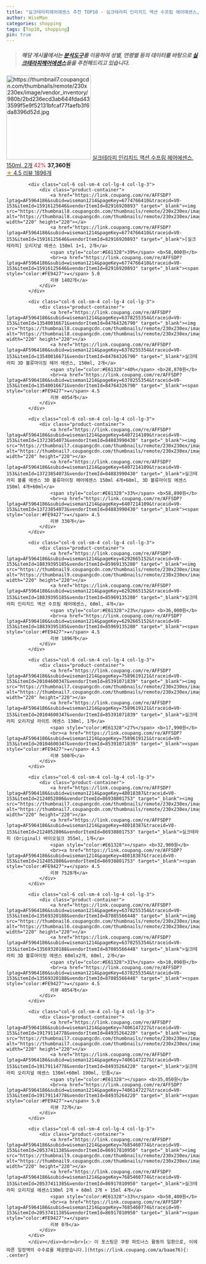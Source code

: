 ```yaml
---
title: "실크테라피헤어에센스 추천 TOP10 - 실크테라피 인리치드 액션 수프림 헤어에센스, 150ml, 2개"
author: WiseMan
categories: shopping
tags: [Top10, shopping]
pin: true
---
```


> ##### 해당 게시물에서는 [**분석도구**](https://itemscout.io/)를 이용하여 **성별**, **연령별** 등의 데이터를 바탕으로 [**실크테라피헤어에센스**](https://link.coupang.com/a/baae76)들을 추천해드리고 있습니다.
<div class="container"><div class="row">
            <div class="col-6 col-sm-4 col-lg-4 col-lg-3">
                <div class="product-container">
                    <a href="https://link.coupang.com/re/AFFSDP?lptag=AF5964186&subid=wiseman1214&pageKey=6292665152&traceid=V0-153&itemId=19720805066&vendorItemId=85969135286" target="_blank"><img src="https://thumbnail7.coupangcdn.com/thumbnails/remote/230x230ex/image/vendor_inventory/980b/2bd236ecd3ab644fdad433599f5e9f52131bfcaf77faefb3f6da8396d52d.jpg" alt="https://thumbnail7.coupangcdn.com/thumbnails/remote/230x230ex/image/vendor_inventory/980b/2bd236ecd3ab644fdad433599f5e9f52131bfcaf77faefb3f6da8396d52d.jpg" width="220" height="220"></a>
                    <a href="https://link.coupang.com/re/AFFSDP?lptag=AF5964186&subid=wiseman1214&pageKey=6292665152&traceid=V0-153&itemId=19720805066&vendorItemId=85969135286" target="_blank">실크테라피 인리치드 액션 수프림 헤어에센스, 150ml, 2개</a>
                    <span style="color:#E61328">42%</span> <b>37,360원</b>
                    <br><a href="https://link.coupang.com/re/AFFSDP?lptag=AF5964186&subid=wiseman1214&pageKey=6292665152&traceid=V0-153&itemId=19720805066&vendorItemId=85969135286" target="_blank"><span style="color:#FE9427">★</span> 4.5
                    리뷰 1896개</a>
                </div>
            </div>
            
            <div class="col-6 col-sm-4 col-lg-4 col-lg-3">
                <div class="product-container">
                    <a href="https://link.coupang.com/re/AFFSDP?lptag=AF5964186&subid=wiseman1214&pageKey=6774766410&traceid=V0-153&itemId=15916125646&vendorItemId=82916920893" target="_blank"><img src="https://thumbnail8.coupangcdn.com/thumbnails/remote/230x230ex/image/vendor_inventory/2c5a/272d0906920713665da50670f4f90d85b782c07d10567338217cb23fb715.jpg" alt="https://thumbnail8.coupangcdn.com/thumbnails/remote/230x230ex/image/vendor_inventory/2c5a/272d0906920713665da50670f4f90d85b782c07d10567338217cb23fb715.jpg" width="220" height="220"></a>
                    <a href="https://link.coupang.com/re/AFFSDP?lptag=AF5964186&subid=wiseman1214&pageKey=6774766410&traceid=V0-153&itemId=15916125646&vendorItemId=82916920893" target="_blank">[실크테라피] 오리지널 에센스 150ml 1+1, 2개</a>
                    <span style="color:#E61328">39%</span> <b>58,000원</b>
                    <br><a href="https://link.coupang.com/re/AFFSDP?lptag=AF5964186&subid=wiseman1214&pageKey=6774766410&traceid=V0-153&itemId=15916125646&vendorItemId=82916920893" target="_blank"><span style="color:#FE9427">★</span> 5.0
                    리뷰 1402개</a>
                </div>
            </div>
            
            <div class="col-6 col-sm-4 col-lg-4 col-lg-3">
                <div class="product-container">
                    <a href="https://link.coupang.com/re/AFFSDP?lptag=AF5964186&subid=wiseman1214&pageKey=6378255354&traceid=V0-153&itemId=13540016671&vendorItemId=84764326790" target="_blank"><img src="https://thumbnail8.coupangcdn.com/thumbnails/remote/230x230ex/image/vendor_inventory/624f/a0a1669323a2dcc94d839b979a045a480ecba22152a55e32acee6164d156.jpg" alt="https://thumbnail8.coupangcdn.com/thumbnails/remote/230x230ex/image/vendor_inventory/624f/a0a1669323a2dcc94d839b979a045a480ecba22152a55e32acee6164d156.jpg" width="220" height="220"></a>
                    <a href="https://link.coupang.com/re/AFFSDP?lptag=AF5964186&subid=wiseman1214&pageKey=6378255354&traceid=V0-153&itemId=13540016671&vendorItemId=84764326790" target="_blank">실크테라피 3D 볼류마이징 헤어 에센스, 150ml, 2개</a>
                    <span style="color:#E61328">40%</span> <b>28,870원</b>
                    <br><a href="https://link.coupang.com/re/AFFSDP?lptag=AF5964186&subid=wiseman1214&pageKey=6378255354&traceid=V0-153&itemId=13540016671&vendorItemId=84764326790" target="_blank"><span style="color:#FE9427">★</span> 4.5
                    리뷰 4054개</a>
                </div>
            </div>
            
            <div class="col-6 col-sm-4 col-lg-4 col-lg-3">
                <div class="product-container">
                    <a href="https://link.coupang.com/re/AFFSDP?lptag=AF5964186&subid=wiseman1214&pageKey=6407214109&traceid=V0-153&itemId=13723854073&vendorItemId=84883990430" target="_blank"><img src="https://thumbnail7.coupangcdn.com/thumbnails/remote/230x230ex/image/vendor_inventory/d374/eed4052b2779c35b1c97595945ef556ed7399578a7753a3f1f8261ab2c7b.jpg" alt="https://thumbnail7.coupangcdn.com/thumbnails/remote/230x230ex/image/vendor_inventory/d374/eed4052b2779c35b1c97595945ef556ed7399578a7753a3f1f8261ab2c7b.jpg" width="220" height="220"></a>
                    <a href="https://link.coupang.com/re/AFFSDP?lptag=AF5964186&subid=wiseman1214&pageKey=6407214109&traceid=V0-153&itemId=13723854073&vendorItemId=84883990430" target="_blank">실크테라피 볼륨 에센스 3D 볼류마이징 헤어에센스 150ml 4개+60ml, 3D 볼류마이징 에센스 150ml 4개+60ml</a>
                    <span style="color:#E61328">33%</span> <b>58,890원</b>
                    <br><a href="https://link.coupang.com/re/AFFSDP?lptag=AF5964186&subid=wiseman1214&pageKey=6407214109&traceid=V0-153&itemId=13723854073&vendorItemId=84883990430" target="_blank"><span style="color:#FE9427">★</span> 4.5
                    리뷰 330개</a>
                </div>
            </div>
            
            <div class="col-6 col-sm-4 col-lg-4 col-lg-3">
                <div class="product-container">
                    <a href="https://link.coupang.com/re/AFFSDP?lptag=AF5964186&subid=wiseman1214&pageKey=6292665152&traceid=V0-153&itemId=18839395185&vendorItemId=85969135280" target="_blank"><img src="https://thumbnail9.coupangcdn.com/thumbnails/remote/230x230ex/image/vendor_inventory/4884/52425cabfb3a846c0dd63f266da969a35e1a3f9d9e9fb0cad7c0b1a1a55e.jpg" alt="https://thumbnail9.coupangcdn.com/thumbnails/remote/230x230ex/image/vendor_inventory/4884/52425cabfb3a846c0dd63f266da969a35e1a3f9d9e9fb0cad7c0b1a1a55e.jpg" width="220" height="220"></a>
                    <a href="https://link.coupang.com/re/AFFSDP?lptag=AF5964186&subid=wiseman1214&pageKey=6292665152&traceid=V0-153&itemId=18839395185&vendorItemId=85969135280" target="_blank">실크테라피 인리치드 액션 수프림 헤어에센스, 60ml, 4개</a>
                    <span style="color:#E61328">23%</span> <b>36,000원</b>
                    <br><a href="https://link.coupang.com/re/AFFSDP?lptag=AF5964186&subid=wiseman1214&pageKey=6292665152&traceid=V0-153&itemId=18839395185&vendorItemId=85969135280" target="_blank"><span style="color:#FE9427">★</span> 4.5
                    리뷰 1896개</a>
                </div>
            </div>
            
            <div class="col-6 col-sm-4 col-lg-4 col-lg-3">
                <div class="product-container">
                    <a href="https://link.coupang.com/re/AFFSDP?lptag=AF5964186&subid=wiseman1214&pageKey=7589619121&traceid=V0-153&itemId=20104600347&vendorItemId=85391071839" target="_blank"><img src="https://thumbnail7.coupangcdn.com/thumbnails/remote/230x230ex/image/vendor_inventory/4c87/762d6c987d5dd75b7bc9892d49adb8b8ec5dfccd48669d2980721b8e39f8.jpg" alt="https://thumbnail7.coupangcdn.com/thumbnails/remote/230x230ex/image/vendor_inventory/4c87/762d6c987d5dd75b7bc9892d49adb8b8ec5dfccd48669d2980721b8e39f8.jpg" width="220" height="220"></a>
                    <a href="https://link.coupang.com/re/AFFSDP?lptag=AF5964186&subid=wiseman1214&pageKey=7589619121&traceid=V0-153&itemId=20104600347&vendorItemId=85391071839" target="_blank">실크테라피 오리지널 라이트 에센스 130ml, 1개</a>
                    <span style="color:#E61328">27%</span> <b>17,990원</b>
                    <br><a href="https://link.coupang.com/re/AFFSDP?lptag=AF5964186&subid=wiseman1214&pageKey=7589619121&traceid=V0-153&itemId=20104600347&vendorItemId=85391071839" target="_blank"><span style="color:#FE9427">★</span> 4.5
                    리뷰 500개</a>
                </div>
            </div>
            
            <div class="col-6 col-sm-4 col-lg-4 col-lg-3">
                <div class="product-container">
                    <a href="https://link.coupang.com/re/AFFSDP?lptag=AF5964186&subid=wiseman1214&pageKey=48018387&traceid=V0-153&itemId=2124052806&vendorItemId=86938801753" target="_blank"><img src="https://thumbnail7.coupangcdn.com/thumbnails/remote/230x230ex/image/vendor_inventory/cd24/3463aca7b42e1a14dff2b104f4d9615464d0da6233ff45439c245c28aebd.jpg" alt="https://thumbnail7.coupangcdn.com/thumbnails/remote/230x230ex/image/vendor_inventory/cd24/3463aca7b42e1a14dff2b104f4d9615464d0da6233ff45439c245c28aebd.jpg" width="220" height="220"></a>
                    <a href="https://link.coupang.com/re/AFFSDP?lptag=AF5964186&subid=wiseman1214&pageKey=48018387&traceid=V0-153&itemId=2124052806&vendorItemId=86938801753" target="_blank">실크테라피 (Original) 바이오실크 355ml, 1개</a>
                    <span style="color:#E61328"></span> <b>32,900원</b>
                    <br><a href="https://link.coupang.com/re/AFFSDP?lptag=AF5964186&subid=wiseman1214&pageKey=48018387&traceid=V0-153&itemId=2124052806&vendorItemId=86938801753" target="_blank"><span style="color:#FE9427">★</span> 4.5
                    리뷰 7528개</a>
                </div>
            </div>
            
            <div class="col-6 col-sm-4 col-lg-4 col-lg-3">
                <div class="product-container">
                    <a href="https://link.coupang.com/re/AFFSDP?lptag=AF5964186&subid=wiseman1214&pageKey=6378255354&traceid=V0-153&itemId=13569320188&vendorItemId=87085566448" target="_blank"><img src="https://thumbnail6.coupangcdn.com/thumbnails/remote/230x230ex/image/vendor_inventory/244e/34aca24d07bff900a00d6d0ea1426533d465c84ed12c45d579317060b7b3.jpg" alt="https://thumbnail6.coupangcdn.com/thumbnails/remote/230x230ex/image/vendor_inventory/244e/34aca24d07bff900a00d6d0ea1426533d465c84ed12c45d579317060b7b3.jpg" width="220" height="220"></a>
                    <a href="https://link.coupang.com/re/AFFSDP?lptag=AF5964186&subid=wiseman1214&pageKey=6378255354&traceid=V0-153&itemId=13569320188&vendorItemId=87085566448" target="_blank">실크테라피 3D 볼류마이징 에센스 60mlx2개, 60ml, 2개</a>
                    <span style="color:#E61328">31%</span> <b>10,090원</b>
                    <br><a href="https://link.coupang.com/re/AFFSDP?lptag=AF5964186&subid=wiseman1214&pageKey=6378255354&traceid=V0-153&itemId=13569320188&vendorItemId=87085566448" target="_blank"><span style="color:#FE9427">★</span> 4.5
                    리뷰 4054개</a>
                </div>
            </div>
            
            <div class="col-6 col-sm-4 col-lg-4 col-lg-3">
                <div class="product-container">
                    <a href="https://link.coupang.com/re/AFFSDP?lptag=AF5964186&subid=wiseman1214&pageKey=7406147227&traceid=V0-153&itemId=19179114778&vendorItemId=84935264220" target="_blank"><img src="https://thumbnail7.coupangcdn.com/thumbnails/remote/230x230ex/image/vendor_inventory/992e/0277686fbfba47ce92751583bbdd5589fcab5ba27116a06061752d651555.jpg" alt="https://thumbnail7.coupangcdn.com/thumbnails/remote/230x230ex/image/vendor_inventory/992e/0277686fbfba47ce92751583bbdd5589fcab5ba27116a06061752d651555.jpg" width="220" height="220"></a>
                    <a href="https://link.coupang.com/re/AFFSDP?lptag=AF5964186&subid=wiseman1214&pageKey=7406147227&traceid=V0-153&itemId=19179114778&vendorItemId=84935264220" target="_blank">실크테라피 오리지널 에센스 130ml+60ml 190ml, 단품</a>
                    <span style="color:#E61328"></span> <b>35,050원</b>
                    <br><a href="https://link.coupang.com/re/AFFSDP?lptag=AF5964186&subid=wiseman1214&pageKey=7406147227&traceid=V0-153&itemId=19179114778&vendorItemId=84935264220" target="_blank"><span style="color:#FE9427">★</span> 5.0
                    리뷰 72개</a>
                </div>
            </div>
            
            <div class="col-6 col-sm-4 col-lg-4 col-lg-3">
                <div class="product-container">
                    <a href="https://link.coupang.com/re/AFFSDP?lptag=AF5964186&subid=wiseman1214&pageKey=7685460774&traceid=V0-153&itemId=20537411385&vendorItemId=86917810950" target="_blank"><img src="https://thumbnail9.coupangcdn.com/thumbnails/remote/230x230ex/image/vendor_inventory/a426/7fdf0bf475b973356a44815f02629f59d5965a1d73227e143bb1ca04917a.jpg" alt="https://thumbnail9.coupangcdn.com/thumbnails/remote/230x230ex/image/vendor_inventory/a426/7fdf0bf475b973356a44815f02629f59d5965a1d73227e143bb1ca04917a.jpg" width="220" height="220"></a>
                    <a href="https://link.coupang.com/re/AFFSDP?lptag=AF5964186&subid=wiseman1214&pageKey=7685460774&traceid=V0-153&itemId=20537411385&vendorItemId=86917810950" target="_blank">실크테라피 오리지널 에센스130ml 2개 + 60ml 2개 + 15ml 4개</a>
                    <span style="color:#E61328">33%</span> <b>50,400원</b>
                    <br><a href="https://link.coupang.com/re/AFFSDP?lptag=AF5964186&subid=wiseman1214&pageKey=7685460774&traceid=V0-153&itemId=20537411385&vendorItemId=86917810950" target="_blank"><span style="color:#FE9427">★</span> 
                    리뷰 0개</a>
                </div>
            </div>
            </div></div><br><br>[👉 이 포스팅은 쿠팡 파트너스 활동의 일환으로, 이에 따른 일정액의 수수료를 제공받습니다.](https://link.coupang.com/a/baae76){: .center}